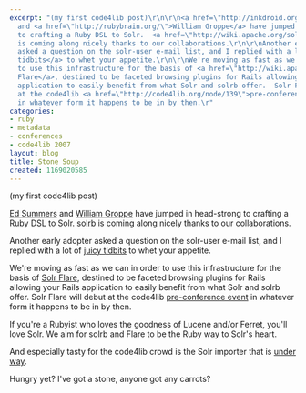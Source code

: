 ```yaml
---
excerpt: "(my first code4lib post)\r\n\r\n<a href=\"http://inkdroid.org\">Ed Summers</a>
  and <a href=\"http://rubybrain.org/\">William Groppe</a> have jumped in head-strong
  to crafting a Ruby DSL to Solr.  <a href=\"http://wiki.apache.org/solr/solrb\">solrb</a>
  is coming along nicely thanks to our collaborations.\r\n\r\nAnother early adopter
  asked a question on the solr-user e-mail list, and I replied with a lot of  <a href=\"http://www.nabble.com/Faceted-search-problem-tf3025078.html\">juicy
  tidbits</a> to whet your appetite.\r\n\r\nWe're moving as fast as we can in order
  to use this infrastructure for the basis of <a href=\"http://wiki.apache.org/solr/Flare\">Solr
  Flare</a>, destined to be faceted browsing plugins for Rails allowing your Rails
  application to easily benefit from what Solr and solrb offer.  Solr Flare will debut
  at the code4lib <a href=\"http://code4lib.org/node/139\">pre-conference event</a>
  in whatever form it happens to be in by then.\r"
categories:
- ruby
- metadata
- conferences
- code4lib 2007
layout: blog
title: Stone Soup
created: 1169020585
---
```

(my first code4lib post)

<a href="http://inkdroid.org">Ed Summers</a> and <a href="http://rubybrain.org/">William Groppe</a> have jumped in head-strong to crafting a Ruby DSL to Solr.  <a href="http://wiki.apache.org/solr/solrb">solrb</a> is coming along nicely thanks to our collaborations.

Another early adopter asked a question on the solr-user e-mail list, and I replied with a lot of  <a href="http://www.nabble.com/Faceted-search-problem-tf3025078.html">juicy tidbits</a> to whet your appetite.

We're moving as fast as we can in order to use this infrastructure for the basis of <a href="http://wiki.apache.org/solr/Flare">Solr Flare</a>, destined to be faceted browsing plugins for Rails allowing your Rails application to easily benefit from what Solr and solrb offer.  Solr Flare will debut at the code4lib <a href="http://code4lib.org/node/139">pre-conference event</a> in whatever form it happens to be in by then.

If you're a Rubyist who loves the goodness of Lucene and/or Ferret, you'll love Solr.  We aim for solrb and Flare to be the Ruby way to Solr's heart.

And especially tasty for the code4lib crowd is the Solr importer that is <a href="http://svn.apache.org/repos/asf/incubator/solr/trunk/client/ruby/solrb/examples/marc/marc_importer.rb">under way</a>.  

Hungry yet?  I've got a stone, anyone got any carrots?
